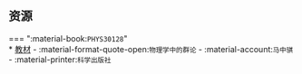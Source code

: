 ## 资源  
=== ":material-book:`PHYS30128`"  
    * [教材](https://api.hanximeng.com/lanzou/?url=https://cqu-openlib.lanzout.com/iiUuV2ti006b&type=down) - :material-format-quote-open:`物理学中的群论` - :material-account:`马中骐` - :material-printer:`科学出版社`  